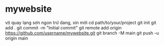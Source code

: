 # mywebsite
vịt quay lạng sơn ngon trứ dang, xin mời
cd path/to/your/project
git init
git add .
git commit -m "Initial commit"
git remote add origin https://github.com/username/mywebsite.git
git branch -M main
git push -u origin main
